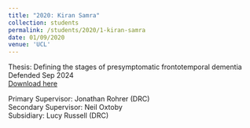 ```yaml
---
title: "2020: Kiran Samra"
collection: students
permalink: /students/2020/1-kiran-samra
date: 01/09/2020
venue: 'UCL'
---
```

Thesis: Defining the stages of presymptomatic frontotemporal dementia<br/>
Defended Sep 2024<br/>
[Download here](https://discovery.ucl.ac.uk/id/eprint/10200120/)

Primary Supervisor: Jonathan Rohrer (DRC)<br/>
Secondary Supervisor: Neil Oxtoby<br/>
Subsidiary: Lucy Russell (DRC)